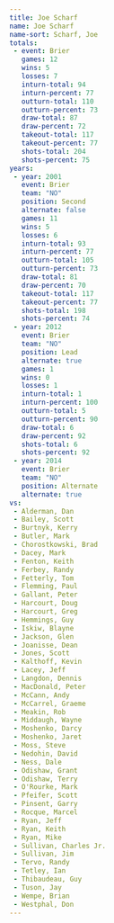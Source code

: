 ```yaml
---
title: Joe Scharf
name: Joe Scharf
name-sort: Scharf, Joe
totals:
 - event: Brier
   games: 12
   wins: 5
   losses: 7
   inturn-total: 94
   inturn-percent: 77
   outturn-total: 110
   outturn-percent: 73
   draw-total: 87
   draw-percent: 72
   takeout-total: 117
   takeout-percent: 77
   shots-total: 204
   shots-percent: 75
years:
 - year: 2001
   event: Brier
   team: "NO"
   position: Second
   alternate: false
   games: 11
   wins: 5
   losses: 6
   inturn-total: 93
   inturn-percent: 77
   outturn-total: 105
   outturn-percent: 73
   draw-total: 81
   draw-percent: 70
   takeout-total: 117
   takeout-percent: 77
   shots-total: 198
   shots-percent: 74
 - year: 2012
   event: Brier
   team: "NO"
   position: Lead
   alternate: true
   games: 1
   wins: 0
   losses: 1
   inturn-total: 1
   inturn-percent: 100
   outturn-total: 5
   outturn-percent: 90
   draw-total: 6
   draw-percent: 92
   shots-total: 6
   shots-percent: 92
 - year: 2014
   event: Brier
   team: "NO"
   position: Alternate
   alternate: true
vs:
 - Alderman, Dan
 - Bailey, Scott
 - Burtnyk, Kerry
 - Butler, Mark
 - Chorostkowski, Brad
 - Dacey, Mark
 - Fenton, Keith
 - Ferbey, Randy
 - Fetterly, Tom
 - Flemming, Paul
 - Gallant, Peter
 - Harcourt, Doug
 - Harcourt, Greg
 - Hemmings, Guy
 - Iskiw, Blayne
 - Jackson, Glen
 - Joanisse, Dean
 - Jones, Scott
 - Kalthoff, Kevin
 - Lacey, Jeff
 - Langdon, Dennis
 - MacDonald, Peter
 - McCann, Andy
 - McCarrel, Graeme
 - Meakin, Rob
 - Middaugh, Wayne
 - Moshenko, Darcy
 - Moshenko, Jaret
 - Moss, Steve
 - Nedohin, David
 - Ness, Dale
 - Odishaw, Grant
 - Odishaw, Terry
 - O'Rourke, Mark
 - Pfeifer, Scott
 - Pinsent, Garry
 - Rocque, Marcel
 - Ryan, Jeff
 - Ryan, Keith
 - Ryan, Mike
 - Sullivan, Charles Jr.
 - Sullivan, Jim
 - Tervo, Randy
 - Tetley, Ian
 - Thibaudeau, Guy
 - Tuson, Jay
 - Wempe, Brian
 - Westphal, Don
---
```


